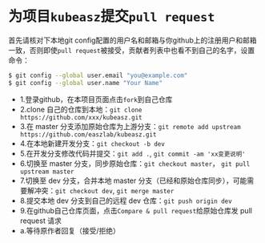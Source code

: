 # 为项目`kubeasz`提交`pull request`

首先请核对下本地git config配置的用户名和邮箱与你github上的注册用户和邮箱一致，否则即使`pull request`被接受，贡献者列表中也看不到自己的名字，设置命令：

``` bash
$ git config --global user.email "you@example.com"
$ git config --global user.name "Your Name"
```

- 1.登录github，在本项目页面点击`fork`到自己仓库
- 2.clone 自己的仓库到本地：`git clone https://github.com/xxx/kubeasz.git`
- 3.在 master 分支添加原始仓库为上游分支：`git remote add upstream https://github.com/easzlab/kubeasz.git`
- 4.在本地新建开发分支：`git checkout -b dev`
- 5.在开发分支修改代码并提交：`git add .`, `git commit -am 'xx变更说明'`
- 6.切换至 master 分支，同步原始仓库：`git checkout master`， `git pull upstream master`
- 7.切换至 dev 分支，合并本地 master 分支（已经和原始仓库同步），可能需要解冲突：`git checkout dev`, `git merge master`
- 8.提交本地 dev 分支到自己的远程 dev 仓库：`git push origin dev`
- 9.在github自己仓库页面，点击`Compare & pull request`给原始仓库发 pull request 请求
- a.等待原作者回复（接受/拒绝）
